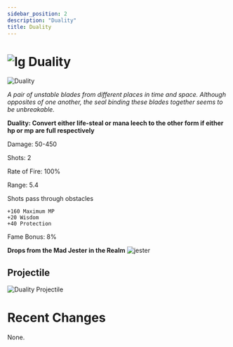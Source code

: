 ```yaml
---
sidebar_position: 2
description: "Duality"
title: Duality
---
```


# ![lg](https://cdn.discordapp.com/attachments/1026159786313650256/1045193424116133948/Legendary_Bag.png) Duality

![Duality](https://vwiki.valorserver.com/api/item/picture/Duality)

<i>A pair of unstable blades from different places in time and space. Although opposites of one another, the seal binding these blades together seems to be unbreakable.</i>

**Duality: Convert either life-steal or mana leech to the other form if either hp or mp are full respectively**


Damage: 50-450 

Shots: 2

Rate of Fire: 100%

Range: 5.4

Shots pass through obstacles

    +160 Maximum MP
    +20 Wisdom
    +40 Protection

Fame Bonus: 8%

**Drops from the Mad Jester in the Realm** ![jester](https://cdn.discordapp.com/attachments/1107378591026655272/1107464343450304562/image_3.png)

## Projectile

![Duality Projectile](https://cdn.discordapp.com/attachments/1160376179996496013/1170803458677416017/duality.gif?ex=6591bdb1&is=657f48b1&hm=2009fde66dc1364880d22bc8714272784e6bddcc0abef30db0355ae37af222fa&)

# Recent Changes
None.

